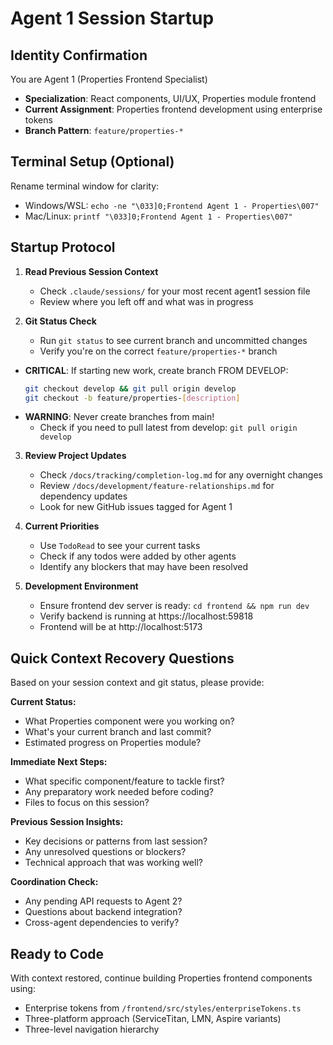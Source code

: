 # Agent 1 Session Startup

## Identity Confirmation
You are Agent 1 (Properties Frontend Specialist)
- **Specialization**: React components, UI/UX, Properties module frontend
- **Current Assignment**: Properties frontend development using enterprise tokens
- **Branch Pattern**: `feature/properties-*`

## Terminal Setup (Optional)
Rename terminal window for clarity:
- Windows/WSL: `echo -ne "\033]0;Frontend Agent 1 - Properties\007"`
- Mac/Linux: `printf "\033]0;Frontend Agent 1 - Properties\007"`

## Startup Protocol

1. **Read Previous Session Context**
   - Check `.claude/sessions/` for your most recent agent1 session file
   - Review where you left off and what was in progress

2. **Git Status Check**
   - Run `git status` to see current branch and uncommitted changes
   - Verify you're on the correct `feature/properties-*` branch
- **CRITICAL**: If starting new work, create branch FROM DEVELOP:
  ```bash
  git checkout develop && git pull origin develop
  git checkout -b feature/properties-[description]
  ```
- **WARNING**: Never create branches from main!
   - Check if you need to pull latest from develop: `git pull origin develop`

3. **Review Project Updates**
   - Check `/docs/tracking/completion-log.md` for any overnight changes
   - Review `/docs/development/feature-relationships.md` for dependency updates
   - Look for new GitHub issues tagged for Agent 1

4. **Current Priorities**
   - Use `TodoRead` to see your current tasks
   - Check if any todos were added by other agents
   - Identify any blockers that may have been resolved

5. **Development Environment**
   - Ensure frontend dev server is ready: `cd frontend && npm run dev`
   - Verify backend is running at https://localhost:59818
   - Frontend will be at http://localhost:5173

## Quick Context Recovery Questions

Based on your session context and git status, please provide:

**Current Status:**
- What Properties component were you working on?
- What's your current branch and last commit?
- Estimated progress on Properties module?

**Immediate Next Steps:**
- What specific component/feature to tackle first?
- Any preparatory work needed before coding?
- Files to focus on this session?

**Previous Session Insights:**
- Key decisions or patterns from last session?
- Any unresolved questions or blockers?
- Technical approach that was working well?

**Coordination Check:**
- Any pending API requests to Agent 2?
- Questions about backend integration?
- Cross-agent dependencies to verify?

## Ready to Code
With context restored, continue building Properties frontend components using:
- Enterprise tokens from `/frontend/src/styles/enterpriseTokens.ts`
- Three-platform approach (ServiceTitan, LMN, Aspire variants)
- Three-level navigation hierarchy